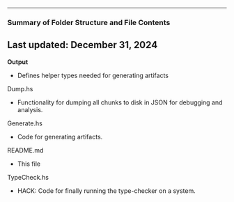 --------------------------------------------------
### Summary of Folder Structure and File Contents
Last updated: December 31, 2024
--------------------------------------------------

**Output**
  - Defines helper types needed for generating artifacts

Dump.hs
  - Functionality for dumping all chunks to disk in JSON for debugging and
    analysis.

Generate.hs
  - Code for generating artifacts.

README.md
  - This file

TypeCheck.hs
  - HACK: Code for finally running the type-checker on a system.
